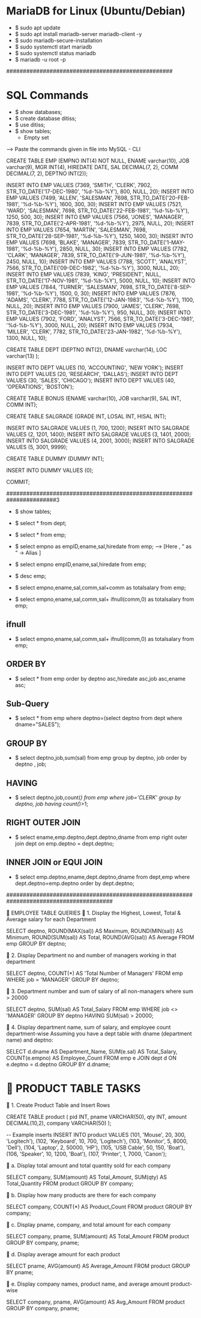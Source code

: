 # MariaDB for Linux (Ubuntu/Debian)
- $ sudo apt update
- $ sudo apt install mariadb-server mariadb-client -y 
- $ sudo mariadb-secure-installation
- $ sudo systemctl start mariadb
- $ sudo systemctl status mariadb
- $ mariadb -u root -p

##################################################

# SQL Commands

- $ show databases;
- $ create database ditiss;
- $ use ditiss;
- $ show tables;
	- Empty set 

--> Paste the commands given in file into MySQL - CLI 

CREATE TABLE EMP
       (EMPNO INT(4) NOT NULL,
        ENAME varchar(10),
        JOB varchar(9),
        MGR INT(4),
        HIREDATE DATE,
        SAL DECIMAL(7, 2),
        COMM DECIMAL(7, 2),
        DEPTNO INT(2));

INSERT INTO EMP VALUES
        (7369, 'SMITH',  'CLERK',     7902,
        STR_TO_DATE('17-DEC-1980', '%d-%b-%Y'),  800, NULL, 20);
INSERT INTO EMP VALUES
        (7499, 'ALLEN',  'SALESMAN',  7698,
        STR_TO_DATE('20-FEB-1981', '%d-%b-%Y'), 1600,  300, 30);
INSERT INTO EMP VALUES
        (7521, 'WARD',   'SALESMAN',  7698,
        STR_TO_DATE('22-FEB-1981', '%d-%b-%Y'), 1250,  500, 30);
INSERT INTO EMP VALUES
        (7566, 'JONES',  'MANAGER',   7839,
        STR_TO_DATE('2-APR-1981', '%d-%b-%Y'),  2975, NULL, 20);
INSERT INTO EMP VALUES
        (7654, 'MARTIN', 'SALESMAN',  7698,
        STR_TO_DATE('28-SEP-1981', '%d-%b-%Y'), 1250, 1400, 30);
INSERT INTO EMP VALUES
        (7698, 'BLAKE',  'MANAGER',   7839,
        STR_TO_DATE('1-MAY-1981', '%d-%b-%Y'),  2850, NULL, 30);
INSERT INTO EMP VALUES
        (7782, 'CLARK',  'MANAGER',   7839,
        STR_TO_DATE('9-JUN-1981', '%d-%b-%Y'),  2450, NULL, 10);
INSERT INTO EMP VALUES
        (7788, 'SCOTT',  'ANALYST',   7566,
        STR_TO_DATE('09-DEC-1982', '%d-%b-%Y'), 3000, NULL, 20);
INSERT INTO EMP VALUES
        (7839, 'KING',   'PRESIDENT', NULL,
        STR_TO_DATE('17-NOV-1981', '%d-%b-%Y'), 5000, NULL, 10);
INSERT INTO EMP VALUES
        (7844, 'TURNER', 'SALESMAN',  7698,
        STR_TO_DATE('8-SEP-1981', '%d-%b-%Y'),  1500,    0, 30);
INSERT INTO EMP VALUES
        (7876, 'ADAMS',  'CLERK',     7788,
        STR_TO_DATE('12-JAN-1983', '%d-%b-%Y'), 1100, NULL, 20);
INSERT INTO EMP VALUES
        (7900, 'JAMES',  'CLERK',     7698,
        STR_TO_DATE('3-DEC-1981', '%d-%b-%Y'),   950, NULL, 30);
INSERT INTO EMP VALUES
        (7902, 'FORD',   'ANALYST',   7566,
        STR_TO_DATE('3-DEC-1981', '%d-%b-%Y'),  3000, NULL, 20);
INSERT INTO EMP VALUES
        (7934, 'MILLER', 'CLERK',     7782,
        STR_TO_DATE('23-JAN-1982', '%d-%b-%Y'), 1300, NULL, 10);

CREATE TABLE DEPT
       (DEPTNO INT(2),
        DNAME varchar(14),
        LOC varchar(13) );

INSERT INTO DEPT VALUES (10, 'ACCOUNTING', 'NEW YORK');
INSERT INTO DEPT VALUES (20, 'RESEARCH',   'DALLAS');
INSERT INTO DEPT VALUES (30, 'SALES',      'CHICAGO');
INSERT INTO DEPT VALUES (40, 'OPERATIONS', 'BOSTON');

CREATE TABLE BONUS
        (ENAME varchar(10),
         JOB   varchar(9),
         SAL   INT,
         COMM  INT);

CREATE TABLE SALGRADE
        (GRADE INT,
         LOSAL INT,
         HISAL INT);

INSERT INTO SALGRADE VALUES (1,  700, 1200);
INSERT INTO SALGRADE VALUES (2, 1201, 1400);
INSERT INTO SALGRADE VALUES (3, 1401, 2000);
INSERT INTO SALGRADE VALUES (4, 2001, 3000);
INSERT INTO SALGRADE VALUES (5, 3001, 9999);

CREATE TABLE DUMMY
        (DUMMY INT);

INSERT INTO DUMMY VALUES (0);

COMMIT;

#######################################################################3

- $ show tables;

- $ select * from dept;
- $ select * from emp;

- $ select empno as empID,ename,sal,hiredate from emp;  -->  [Here , " as " -> Alias ]
- $ select empno empID,ename,sal,hiredate from emp;

- $ desc emp;

- $ select empno,ename,sal,comm,sal+comm as totalsalary from emp;
- $ select empno,ename,sal,comm,sal+ ifnull(comm,0) as totalsalary from emp;

## ifnull
- $ select empno,ename,sal,comm,sal+ ifnull(comm,0) as totalsalary from emp;

## ORDER BY
- $ select * from emp order by deptno asc,hiredate asc,job asc,ename asc;

## Sub-Query
- $ select * from emp where deptno=(select deptno from dept where dname="SALES");

## GROUP BY
- $ select deptno,job,sum(sal) from emp group by deptno, job order by deptno , job;

## HAVING 
- $ select deptno,job,count(*) from emp where job='CLERK' group by deptno, job having count(*)>1;

## RIGHT OUTER JOIN
- $ select ename,emp.deptno,dept.deptno,dname from emp right outer join dept on emp.deptno = dept.deptno;

## INNER JOIN or EQUI JOIN
- $ select emp.deptno,ename,dept.deptno,dname from dept,emp where dept.deptno=emp.deptno order by dept.deptno;

########################################################################################

📘 EMPLOYEE TABLE QUERIES
🔹 1. Display the Highest, Lowest, Total & Average salary for each Department

SELECT 
  deptno,
  ROUND(MAX(sal)) AS Maximum,
  ROUND(MIN(sal)) AS Minimum,
  ROUND(SUM(sal)) AS Total,
  ROUND(AVG(sal)) AS Average
FROM emp
GROUP BY deptno;

🔹 2. Display Department no and number of managers working in that department

SELECT 
  deptno,
  COUNT(*) AS 'Total Number of Managers'
FROM emp
WHERE job = 'MANAGER'
GROUP BY deptno;

🔹 3. Department number and sum of salary of all non-managers where sum > 20000

SELECT 
  deptno,
  SUM(sal) AS Total_Salary
FROM emp
WHERE job <> 'MANAGER'
GROUP BY deptno
HAVING SUM(sal) > 20000;

🔹 4. Display department name, sum of salary, and employee count department-wise
Assuming you have a dept table with dname (department name) and deptno:

SELECT 
  d.dname AS Department_Name,
  SUM(e.sal) AS Total_Salary,
  COUNT(e.empno) AS Employee_Count
FROM emp e
JOIN dept d ON e.deptno = d.deptno
GROUP BY d.dname;


# 🛒 PRODUCT TABLE TASKS

🔹 1. Create Product Table and Insert Rows

CREATE TABLE product (
  pid INT,
  pname VARCHAR(50),
  qty INT,
  amount DECIMAL(10,2),
  company VARCHAR(50)
);

-- Example inserts
INSERT INTO product VALUES 
(101, 'Mouse', 20, 300, 'Logitech'),
(102, 'Keyboard', 10, 700, 'Logitech'),
(103, 'Monitor', 5, 8000, 'Dell'),
(104, 'Laptop', 2, 50000, 'HP'),
(105, 'USB Cable', 50, 150, 'Boat'),
(106, 'Speaker', 10, 1200, 'Boat'),
(107, 'Printer', 1, 7000, 'Canon');

🔹 a. Display total amount and total quantity sold for each company

SELECT 
  company,
  SUM(amount) AS Total_Amount,
  SUM(qty) AS Total_Quantity
FROM product
GROUP BY company;

🔹 b. Display how many products are there for each company

SELECT 
  company,
  COUNT(*) AS Product_Count
FROM product
GROUP BY company;

🔹 c. Display pname, company, and total amount for each company

SELECT 
  company,
  pname,
  SUM(amount) AS Total_Amount
FROM product
GROUP BY company, pname;

🔹 d. Display average amount for each product

SELECT 
  pname,
  AVG(amount) AS Average_Amount
FROM product
GROUP BY pname;

🔹 e. Display company names, product name, and average amount product-wise

SELECT 
  company,
  pname,
  AVG(amount) AS Avg_Amount
FROM product
GROUP BY company, pname;